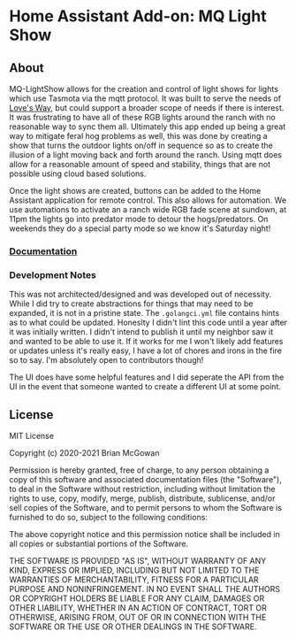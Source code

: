 # Home Assistant Add-on: MQ Light Show

## About
MQ-LightShow allows for the creation and control of light shows for lights 
which use Tasmota via the mqtt protocol. It was built to serve the needs of
[Love's Way](https://lovesway.info), but could support a broader scope
of needs if there is interest. It was frustrating to have all of these RGB 
lights around the ranch with no reasonable way to sync them all. Ultimately 
this app ended up being a great way to mitigate feral hog problems as well, 
this was done by creating a show that turns the outdoor lights on/off in 
sequence so as to create the illusion of a light moving back and forth around 
the ranch. Using mqtt does allow for a reasonable amount of speed and stability, 
things that are not possible using cloud based solutions.

Once the light shows are created, buttons can be added to the Home Assistant 
application for remote control. This also allows for automation. We use 
automations to activate an a ranch wide RGB fade scene at sundown, at 11pm 
the lights go into predator mode to detour the hogs/predators. On weekends 
they do a special party mode so we know it's Saturday night!

### [Documentation](./DOCS.md)

### Development Notes
This was not architected/designed and was developed out of necessity. While I did try to 
create abstractions for things that may need to be expanded, it is not in a pristine 
state. The ```.golangci.yml``` file contains hints as to what could be updated. 
Honeslty I didn't lint this code until a year after it was initially written. I 
didn't intend to publish it until my neighbor saw it and wanted to be able to use it. 
If it works for me I won't likely add features or updates unless it's really easy, I 
have a lot of chores and irons in the fire so to say. I'm absolutely open to contributors
though!

The UI does have some helpful features and I did seperate the API from the UI in the event 
that someone wanted to create a different UI at some point.

## License

MIT License

Copyright (c) 2020-2021 Brian McGowan

Permission is hereby granted, free of charge, to any person obtaining a copy
of this software and associated documentation files (the "Software"), to deal
in the Software without restriction, including without limitation the rights
to use, copy, modify, merge, publish, distribute, sublicense, and/or sell
copies of the Software, and to permit persons to whom the Software is
furnished to do so, subject to the following conditions:

The above copyright notice and this permission notice shall be included in all
copies or substantial portions of the Software.

THE SOFTWARE IS PROVIDED "AS IS", WITHOUT WARRANTY OF ANY KIND, EXPRESS OR
IMPLIED, INCLUDING BUT NOT LIMITED TO THE WARRANTIES OF MERCHANTABILITY,
FITNESS FOR A PARTICULAR PURPOSE AND NONINFRINGEMENT. IN NO EVENT SHALL THE
AUTHORS OR COPYRIGHT HOLDERS BE LIABLE FOR ANY CLAIM, DAMAGES OR OTHER
LIABILITY, WHETHER IN AN ACTION OF CONTRACT, TORT OR OTHERWISE, ARISING FROM,
OUT OF OR IN CONNECTION WITH THE SOFTWARE OR THE USE OR OTHER DEALINGS IN THE
SOFTWARE.